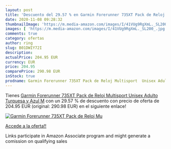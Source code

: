 ```yaml
---
layout: post
title: 'Descuento del 29.57 % en Garmin Forerunner 735XT Pack de Reloj Mu'
date: 2020-11-08 09:28:32
thumbnailImage: 'https://m.media-amazon.com/images/I/41VUg9RgXmL._SL200_.jpg'
images: [ 'https://m.media-amazon.com/images/I/41VUg9RgXmL._SL200_.jpg' ]
comments: true
category: ofertas
author: ring
slug: B01DWIY72I
description:
actualPrice: 204.95 EUR
currency: EUR
price: 204.95
comparePrice: 290.98 EUR
inStock: true
prodname: Garmin Forerunner 735XT Pack de Reloj Multisport  Unisex Adulto  Turquesa y Azul  M
---
```


Tienes [Garmin Forerunner 735XT Pack de Reloj Multisport  Unisex Adulto  Turquesa y Azul  M](https://www.amazon.es/dp/B01DWIY72I/?tag=tolees-21) con un 29.57 % de descuento con precio de oferta de 204.95 EUR (original: 290.98 EUR) en el siguiente enlace!

[![Garmin Forerunner 735XT Pack de Reloj Mu](https://m.media-amazon.com/images/I/41VUg9RgXmL._SL200_.jpg)](https://www.amazon.es/dp/B01DWIY72I/?tag=tolees-21)

[Accede a la oferta!!](https://www.amazon.es/dp/B01DWIY72I/?tag=tolees-21)

Links participate in Amazon Associate program and might generate a comission on qualifying sales


